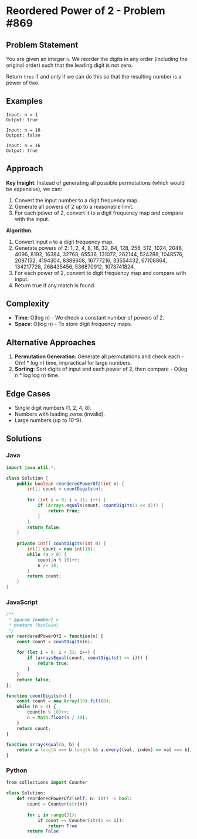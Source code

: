 # Reordered Power of 2 - Problem #869

## Problem Statement
You are given an integer `n`. We reorder the digits in any order (including the original order) such that the leading digit is not zero.

Return `true` if and only if we can do this so that the resulting number is a power of two.

## Examples
```
Input: n = 1
Output: true

Input: n = 10
Output: false

Input: n = 16
Output: true
```

## Approach
**Key Insight**: Instead of generating all possible permutations (which would be expensive), we can:
1. Convert the input number to a digit frequency map.
2. Generate all powers of 2 up to a reasonable limit.
3. For each power of 2, convert it to a digit frequency map and compare with the input.

**Algorithm**:
1. Convert input `n` to a digit frequency map.
2. Generate powers of 2: 1, 2, 4, 8, 16, 32, 64, 128, 256, 512, 1024, 2048, 4096, 8192, 16384, 32768, 65536, 131072, 262144, 524288, 1048576, 2097152, 4194304, 8388608, 16777216, 33554432, 67108864, 134217728, 268435456, 536870912, 1073741824.
3. For each power of 2, convert to digit frequency map and compare with input.
4. Return true if any match is found.

## Complexity
- **Time**: O(log n) - We check a constant number of powers of 2.
- **Space**: O(log n) - To store digit frequency maps.

## Alternative Approaches
1. **Permutation Generation**: Generate all permutations and check each - O(n! * log n) time, impractical for large numbers.
2. **Sorting**: Sort digits of input and each power of 2, then compare - O(log n * log log n) time.

## Edge Cases
- Single digit numbers (1, 2, 4, 8).
- Numbers with leading zeros (invalid).
- Large numbers (up to 10^9).

## Solutions

### Java
```java
import java.util.*;

class Solution {
    public boolean reorderedPowerOf2(int n) {
        int[] count = countDigits(n);
        
        for (int i = 0; i < 31; i++) {
            if (Arrays.equals(count, countDigits(1 << i))) {
                return true;
            }
        }
        return false;
    }
    
    private int[] countDigits(int n) {
        int[] count = new int[10];
        while (n > 0) {
            count[n % 10]++;
            n /= 10;
        }
        return count;
    }
}
```

### JavaScript
```javascript
/**
 * @param {number} n
 * @return {boolean}
 */
var reorderedPowerOf2 = function(n) {
    const count = countDigits(n);
    
    for (let i = 0; i < 31; i++) {
        if (arraysEqual(count, countDigits(1 << i))) {
            return true;
        }
    }
    return false;
};

function countDigits(n) {
    const count = new Array(10).fill(0);
    while (n > 0) {
        count[n % 10]++;
        n = Math.floor(n / 10);
    }
    return count;
}

function arraysEqual(a, b) {
    return a.length === b.length && a.every((val, index) => val === b[index]);
}
```

### Python
```python
from collections import Counter

class Solution:
    def reorderedPowerOf2(self, n: int) -> bool:
        count = Counter(str(n))
        
        for i in range(31):
            if count == Counter(str(1 << i)):
                return True
        return False
```
